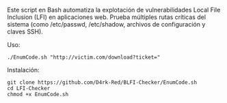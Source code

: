 Este script en Bash automatiza la explotación de vulnerabilidades Local File Inclusion (LFI) en aplicaciones web. Prueba múltiples rutas críticas del sistema (como /etc/passwd, /etc/shadow, archivos de configuración y claves SSH).

Uso:

    ./EnumCode.sh "http://victim.com/download?ticket="

Instalación:

    git clone https://github.com/D4rk-Red/BLFI-Checker/EnumCode.sh
    cd LFI-Checker
    chmod +x EnumCode.sh
